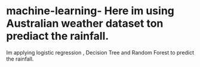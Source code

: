 # machine-learning- Here im using Australian weather dataset ton prediact the rainfall.
Im applying logistic regression , Decision Tree and Random Forest to predict the rainfall.
